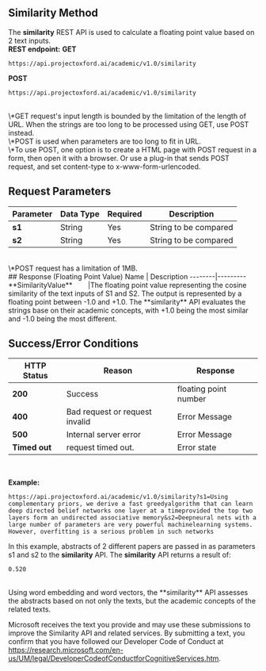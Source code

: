 <!-- 
NavPath: Academic Knowledge API
LinkLabel: Similarity Method
Url:Academic-Knowledge-API/documentation/SimilarityMethod
Weight: 75
-->

## Similarity Method

The **similarity** REST API is used to calculate a floating point value based on 2 text inputs. 
<br>
**REST endpoint:**
**GET**
```
https://api.projectoxford.ai/academic/v1.0/similarity
```
**POST**
```
https://api.projectoxford.ai/academic/v1.0/similarity
```
<br>
\*GET request's input length is bounded by the limitation of the length of URL. When the strings are too long to be processed using GET, use POST instead.
<br>
\*POST is used when parameters are too long to fit in URL.
<br>
\*To use POST, one option is to create a HTML page with POST request in a form, then open it with a browser. Or use a plug-in that sends POST request, and set content-type to x-www-form-urlencoded.
<br>

## Request Parameters
Parameter        |Data Type      |Required | Description
----------|----------|----------|------------
**s1**        |String   |Yes  |String to be compared
**s2**        |String   |Yes  |String to be compared
<br>
\*POST request has a limitation of 1MB.
<br>
## Response (Floating Point Value)
Name | Description
--------|---------
**SimilarityValue**        |The floating point value representing the cosine similarity of the text inputs of S1 and S2. The output is represented by a floating point between -1.0 and +1.0. The **similarity** API evaluates the strings base on their academic concepts, with +1.0 being the most similar and -1.0 being the most different.
<br>

## Success/Error Conditions
HTTP Status | Reason | Response
-----------|----------|--------
**200**         |Success | floating point number
**400**         | Bad request or request invalid | Error Message      
**500**         |Internal server error | Error Message
**Timed out**     | request timed out.  | Error state
<br>

**Example:**
```
https://api.projectoxford.ai/academic/v1.0/similarity?s1=Using complementary priors, we derive a fast greedyalgorithm that can learn deep directed belief networks one layer at a timeprovided the top two layers form an undirected associative memory&s2=Deepneural nets with a large number of parameters are very powerful machinelearning systems. However, overfitting is a serious problem in such networks
```
In this example, abstracts of 2 different papers are passed in as parameters s1 and s2 to the **similarity** API. The **similarity** API returns a result of:
```
0.520
```
<br>
Using word embedding and word vectors, the **similarity** API assesses the abstracts based on not only the texts, but the academic concepts of the related texts.
<br>

Microsoft receives the text you provide and may use these submissions to improve the Similarity API and related services. By submitting a text, you confirm that you have followed our Developer Code of Conduct at https://research.microsoft.com/en-us/UM/legal/DeveloperCodeofConductforCognitiveServices.htm.
